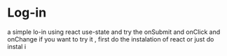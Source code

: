 # Log-in
a simple lo-in using react use-state and try the onSubmit and onClick  and onChange
if you want to try it , first do the instalation of react or just do instal i 
